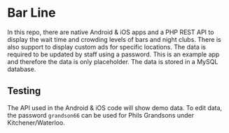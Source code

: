 # Bar Line

In this repo, there are native Android & iOS apps and a PHP REST API to display the wait time and crowding levels of bars and night clubs. There is also support to display custom ads for specific locations. The data is required to be updated by staff using a password. This is an example app and therefore the data is only placeholder. The data is stored in a MySQL database.

## Testing

The API used in the Android & iOS code will show demo data. To edit data, the password `grandson66` can be used for Phils Grandsons under Kitchener/Waterloo.
